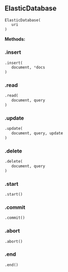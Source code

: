 #


## ElasticDatabase
```python 
ElasticDatabase(
   uri
)
```




**Methods:**


### .insert
```python
.insert(
   document, *docs
)
```


### .read
```python
.read(
   document, query
)
```


### .update
```python
.update(
   document, query, update
)
```


### .delete
```python
.delete(
   document, query
)
```


### .start
```python
.start()
```


### .commit
```python
.commit()
```


### .abort
```python
.abort()
```


### .end
```python
.end()
```

